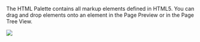The HTML Palette contains all markup elements defined in HTML5. You can drag and drop elements onto an element in the Page Preview or in the Page Tree View.

<img src="/html_palette.png"/>
